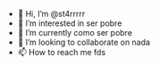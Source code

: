- 👋 Hi, I’m @st4rrrrr
- 👀 I’m interested in ser pobre
- 🌱 I’m currently como ser pobre
- 💞️ I’m looking to collaborate on nada
- 📫 How to reach me fds

<!---
st4rrrrr/st4rrrrr is a ✨ special ✨ repository because its `README.md` (this file) appears on your GitHub profile.
You can click the Preview link to take a look at your changes.
--->
